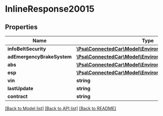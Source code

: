 # InlineResponse20015

## Properties
Name | Type | Description | Notes
------------ | ------------- | ------------- | -------------
**infoBeltSecurity** | [**\Psa\ConnectedCar\Model\EnvironmentlistInfoDayAndNight**](EnvironmentlistInfoDayAndNight.md) |  | [optional] 
**adEmergencyBrakeSystem** | [**\Psa\ConnectedCar\Model\EnvironmentlistInfoDayAndNight**](EnvironmentlistInfoDayAndNight.md) |  | [optional] 
**abs** | [**\Psa\ConnectedCar\Model\EnvironmentlistInfoDayAndNight**](EnvironmentlistInfoDayAndNight.md) |  | [optional] 
**esp** | [**\Psa\ConnectedCar\Model\EnvironmentlistInfoDayAndNight**](EnvironmentlistInfoDayAndNight.md) |  | [optional] 
**vin** | **string** |  | [optional] 
**lastUpdate** | **string** |  | [optional] 
**contract** | **string** |  | [optional] 

[[Back to Model list]](../README.md#documentation-for-models) [[Back to API list]](../README.md#documentation-for-api-endpoints) [[Back to README]](../README.md)


